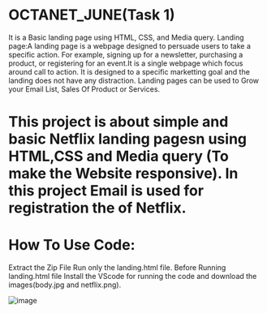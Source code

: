 # OCTANET_JUNE(Task 1)
It is a Basic landing page using HTML, CSS, and Media query.
Landing page:A landing page is a webpage designed to persuade users to take a specific action. For example, signing up for a newsletter, purchasing a product, or registering for an event.It is a single webpage which focus around call to action. It is designed to a specific marketting goal and the landing does not have any distraction.
Landing pages can be used to Grow your Email List, Sales Of Product or Services.


# This project is about simple and basic Netflix landing pagesn using HTML,CSS and Media query (To make the Website responsive). In this project Email is used for registration the of Netflix.

# How To Use Code:
Extract the Zip File Run only the landing.html file. Before Running landing.html file Install the VScode for running the code and download the images(body.jpg and netflix.png).

![image](https://github.com/prerna24122/OCTANET_JUNE/assets/168319965/bd6201c1-9891-4a3a-b411-3985cbac1704)


